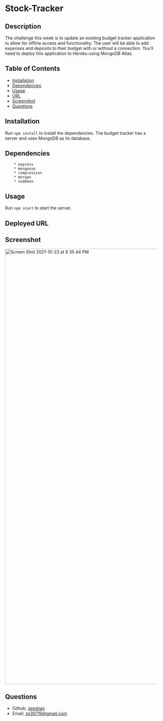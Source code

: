 # Stock-Tracker

## Description
The challenge this week is to update an existing budget tracker application to allow for offline access and functionality. The user will be able to add expenses and deposits to their budget with or without a connection. You’ll need to deploy this application to Heroku using MongoDB Atlas.

## Table of Contents
  - [Installation](#installation)
  - [Dependencies](#dependencies)
  - [Usage](#usage)
  - [URL](#url)
  - [Screenshot](#screenshot)
  - [Questions](#questions)
  
## Installation
Run `npm install` to install the dependencies. The budget tracker has a server and uses MongoDB as its database.

## Dependencies

        * express
        * mongoose
        * compression
        * morgan
        * nodemon
        
## Usage
Run `npm start` to start the server. 

## Deployed URL


## Screenshot
<img width="1436" alt="Screen Shot 2021-10-23 at 9 35 44 PM" src="https://user-images.githubusercontent.com/77017355/138576516-de73aa0b-3daf-4513-8e63-9f2bd717d68d.png">

## Questions
- Github: [zeeshan](https://github.com/zeeshanmufti1995)
- Email: ze30719@gmail.com
  

